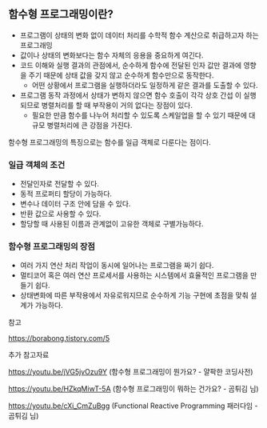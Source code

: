 ## 함수형 프로그래밍이란?

+ 프로그램이 상태의 변화 없이 데이터 처리를 수학적 함수 계산으로 취급하고자 하는 프로그래밍
+ 값이나 상태의 변화보다는 함수 자체의 응용을 중요하게 여긴다.
+ 코드 이해와 실행 결과의 관점에서, 순수하게 함수에 전달된 인자 값만 결과에 영향을 주기 때문에 상태 값을 갖지 않고 순수하게 함수만으로 동작한다. 
  + 어떤 상황에서 프로그램을 실행하더라도 일정하게 같은 결과를 도출할 수 있다. 
+ 프로그램 동작 과정에서 상태가 변하지 않으면 함수 호출이 각각 상호 간섭 이 실행되므로 병렬처리를 할 때 부작용이 거의 없다는 장점이 있다. 
  + 필요한 만큼 함수를 나누어 처리할 수 있도록 스케일업을 할 수 있기 때문에 대규모 병렬처리에 큰 강점을 가진다.



함수형 프로그래밍의 특징으로는 함수를 일급 객체로 다룬다는 점이다. 



### 일급 객체의 조건 

+ 전달인자로 전달할 수 있다. 
+ 동적 프로퍼티 할당이 가능하다.
+ 변수나 데이터 구조 안에 담을 수 있다. 
+ 반환 값으로 사용할 수 있다. 
+ 할당할 때 사용된 이름과 관계없이 고유한 객체로 구별가능하다. 



### 함수형 프로그래밍의 장점 

+ 여러 가지 연산 처리 작업이 동시에 일어나는 프로그램을 짜기 쉽다.
+ 멀티코어 혹은 여러 연산 프로세서를 사용하는 시스템에서 효율적인 프로그램을 만들기 쉽다.
+ 상태변화에 따른 부작용에서 자유로워지므로 순수하게 기능 구현에 초점을 맞춰 설계가 가능하다. 



참고

https://borabong.tistory.com/5

추가 참고자료

https://youtu.be/jVG5jvOzu9Y  (함수형 프로그래밍이 뭔가요? - 얄팍한 코딩사전)

https://youtu.be/HZkqMiwT-5A  (함수형 프로그래밍이 뭐하는 건가요? - 곰튀김 님)

https://youtu.be/cXi_CmZuBgg  (Functional Reactive Programming 패러다임 - 곰튀김 님)
